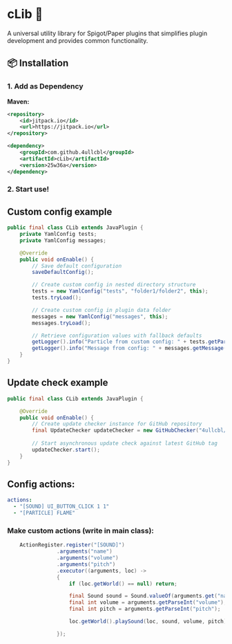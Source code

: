 # cLib 🧩

A universal utility library for Spigot/Paper plugins that simplifies plugin development and provides common functionality.

## 📦 Installation

### 1. Add as Dependency

**Maven:**
```xml
<repository>
    <id>jitpack.io</id>
    <url>https://jitpack.io</url>
</repository>

<dependency>
    <groupId>com.github.4ullcbl</groupId>
    <artifactId>cLib</artifactId>
    <version>25w36a</version>
</dependency>
```
### 2. Start use!

## Custom config example

```java
public final class CLib extends JavaPlugin {
    private YamlConfig tests;
    private YamlConfig messages;

    @Override
    public void onEnable() {
        // Save default configuration
        saveDefaultConfig();

        // Create custom config in nested directory structure
        tests = new YamlConfig("tests", "folder1/folder2", this);
        tests.tryLoad();

        // Create custom config in plugin data folder
        messages = new YamlConfig("messages", this);
        messages.tryLoad();

        // Retrieve configuration values with fallback defaults
        getLogger().info("Particle from custom config: " + tests.getParticle("particle"));
        getLogger().info("Message from config: " + messages.getMessage("hi_message", "default message"));
    }
}
```

## Update check example

```java
public final class CLib extends JavaPlugin {

    @Override
    public void onEnable() {
        // Create update checker instance for GitHub repository
        final UpdateChecker updateChecker = new GitHubChecker("4ullcbl/cLib", this);
        
        // Start asynchronous update check against latest GitHub tag
        updateChecker.start();
    }
}
```

## Config actions:
```yaml
actions:
  - "[SOUND] UI_BUTTON_CLICK 1 1"
  - "[PARTICLE] FLAME"
```

### Make custom actions (write in main class):

```java
    ActionRegister.register("[SOUND]")
                .arguments("name")
                .arguments("volume")
                .arguments("pitch")
                .executor((arguments, loc) ->
                {
                    if (loc.getWorld() == null) return;

                    final Sound sound = Sound.valueOf(arguments.get("name"));
                    final int volume = arguments.getParseInt("volume");
                    final int pitch = arguments.getParseInt("pitch");

                    loc.getWorld().playSound(loc, sound, volume, pitch);

                });
```
